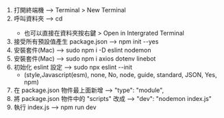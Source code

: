 1. 打開終端機 --> Terminal > New Terminal
2. 呼叫資料夾 --> cd <foldername>
   - 也可以直接在資料夾按右鍵 > Open in Intergrated Terminal
3. 接受所有預設值產生 package.json --> npm init --yes
4. 安裝套件(Mac) --> sudo npm i -D eslint nodemon
5. 安裝套件(Mac) --> sudo npm i axios dotenv linebot
6. 初始化 eslint 設定 --> sudo npx eslint --init
   - (style,Javascript(esm), none, No, node, guide, standard, JSON, Yes, npm)
7. 在 package.json 物件最上面新增 --> "type": "module",
8. 將 package.json 物件中的 "scripts" 改成 --> "dev": "nodemon index.js"
9. 執行 index.js --> npm run dev